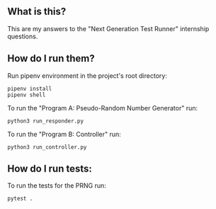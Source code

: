 ## What is this?

This are my answers to the "Next Generation Test Runner" internship questions.

## How do I run them?

Run pipenv environment in the project's root directory:
```
pipenv install
pipenv shell
```


To run the "Program A: Pseudo-Random Number Generator" run:
```
python3 run_responder.py 
```

To run the "Program B: Controller" run:
```
python3 run_controller.py 
```

## How do I run tests:

To run the tests for the PRNG run:

```
pytest .
```

